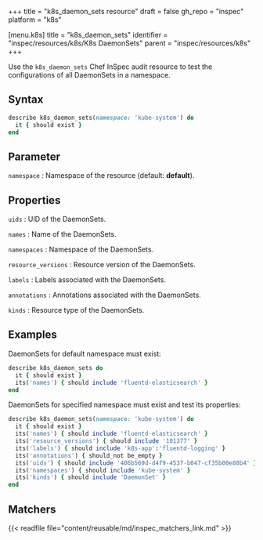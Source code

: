 +++
title = "k8s_daemon_sets resource"
draft = false
gh_repo = "inspec"
platform = "k8s"

[menu.k8s]
title = "k8s_daemon_sets"
identifier = "inspec/resources/k8s/K8s DaemonSets"
parent = "inspec/resources/k8s"
+++

Use the `k8s_daemon_sets` Chef InSpec audit resource to test the configurations of all DaemonSets in a namespace.

## Syntax

```ruby
describe k8s_daemon_sets(namespace: 'kube-system') do
  it { should exist }
end
```

## Parameter

`namespace`
: Namespace of the resource (default: **default**).

## Properties

`uids`
: UID of the DaemonSets.

`names`
: Name of the DaemonSets.

`namespaces`
: Namespace of the DaemonSets.

`resource_versions`
: Resource version of the DaemonSets.

`labels`
: Labels associated with the DaemonSets.

`annotations`
: Annotations associated with the DaemonSets.

`kinds`
: Resource type of the DaemonSets.

## Examples

DaemonSets for default namespace must exist:

```ruby
describe k8s_daemon_sets do
  it { should exist }
  its('names') { should include 'fluentd-elasticsearch' }
end
```

DaemonSets for specified namespace must exist and test its properties:

```ruby
describe k8s_daemon_sets(namespace: 'kube-system') do
  it { should exist }
  its('names') { should include 'fluentd-elasticsearch' }
  its('resource_versions') { should include '101377' }
  its('labels') { should include 'k8s-app':'fluentd-logging' }
  its('annotations') { should_not be_empty }
  its('uids') { should include '406b569d-d4f9-4537-b047-cf35b00e88b4' }
  its('namespaces') { should include 'kube-system' }
  its('kinds') { should include 'DaemonSet' }
end
```

## Matchers

{{< readfile file="content/reusable/md/inspec_matchers_link.md" >}}
